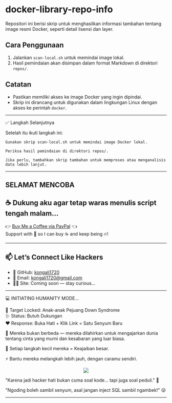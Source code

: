 # docker-library-repo-info

Repositori ini berisi skrip untuk menghasilkan informasi tambahan tentang image resmi Docker, seperti detail lisensi dan layer.

## Cara Penggunaan

1. Jalankan `scan-local.sh` untuk memindai image lokal.
2. Hasil pemindaian akan disimpan dalam format Markdown di direktori `repos/`.

## Catatan

- Pastikan memiliki akses ke image Docker yang ingin dipindai.
- Skrip ini dirancang untuk digunakan dalam lingkungan Linux dengan akses ke perintah `docker`.
---
✅ Langkah Selanjutnya

Setelah itu ikuti langkah ini:

    Gunakan skrip scan-local.sh untuk memindai image Docker lokal.

    Periksa hasil pemindaian di direktori repos/.

    Jika perlu, tambahkan skrip tambahan untuk memproses atau menganalisis data lebih lanjut.
---
SELAMAT MENCOBA 
---

## ☕ Dukung aku agar tetap waras menulis script tengah malam...

👉 [Buy Me a Coffee via PayPal](https://www.paypal.com/paypalme/bungtempong99) 👈  
Support with 💸 so I can buy ☕ and keep being 🔥!

---

## 📫 Let’s Connect Like Hackers

- 🧙 GitHub: [kongali1720](https://github.com/kongali1720)
- 💌 Email: [kongali1720@gmail.com](mailto:kongali1720@gmail.com)
- 🕵️‍♂️ Site: Coming soon — stay curious...

---

💻 INITIATING HUMANITY MODE...

🎯 Target Locked: Anak-anak Pejuang Down Syndrome  
🩺 Status: Butuh Dukungan  
❤️ Response: Buka Hati + Klik Link = Satu Senyum Baru

🧬 Mereka bukan berbeda — mereka dilahirkan untuk mengajarkan dunia tentang cinta yang murni dan kesabaran yang luar biasa.

👣 Setiap langkah kecil mereka = Keajaiban besar.

⚡ Bantu mereka melangkah lebih jauh, dengan caramu sendiri.

<p align="center">
  <a href="https://mydonation4ds.github.io/" target="_blank">
    <img src="https://img.shields.io/badge/SUPPORT--NOW-%F0%9F%A7%A1-orange?style=for-the-badge&logo=heart" />
  </a>
</p>

"Karena jadi hacker hati bukan cuma soal kode... tapi juga soal peduli." 🖤

"Ngoding boleh sambil senyum, asal jangan inject SQL sambil ngambek!" 😜

---
